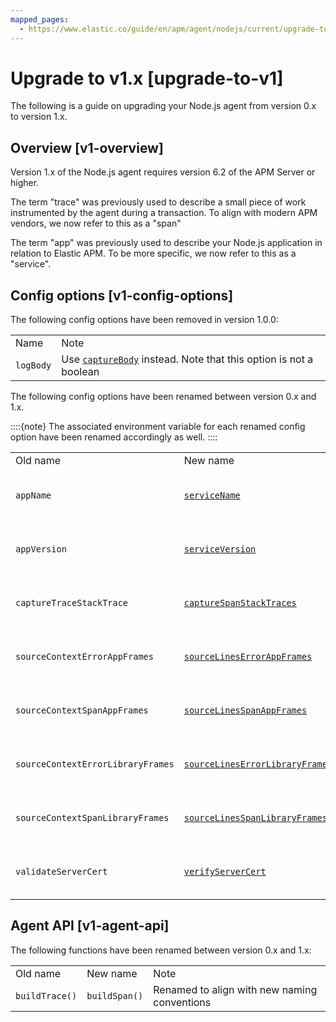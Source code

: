 ```yaml
---
mapped_pages:
  - https://www.elastic.co/guide/en/apm/agent/nodejs/current/upgrade-to-v1.html
---
```


# Upgrade to v1.x [upgrade-to-v1]

The following is a guide on upgrading your Node.js agent from version 0.x to version 1.x.

## Overview [v1-overview]

Version 1.x of the Node.js agent requires version 6.2 of the APM Server or higher.

The term "trace" was previously used to describe a small piece of work instrumented by the agent during a transaction. To align with modern APM vendors, we now refer to this as a "span"

The term "app" was previously used to describe your Node.js application in relation to Elastic APM. To be more specific, we now refer to this as a "service".


## Config options [v1-config-options]

The following config options have been removed in version 1.0.0:

|     |     |
| --- | --- |
| Name | Note |
| `logBody` | Use [`captureBody`](/reference/configuration.md#capture-body) instead. Note that this option is not a boolean |

The following config options have been renamed between version 0.x and 1.x.

::::{note}
The associated environment variable for each renamed config option have been renamed accordingly as well.
::::


|     |     |     |
| --- | --- | --- |
| Old name | New name | Note |
| `appName` | [`serviceName`](/reference/configuration.md#service-name) | Renamed to align with new naming conventions |
| `appVersion` | [`serviceVersion`](/reference/configuration.md#service-version) | Renamed to align with new naming conventions |
| `captureTraceStackTrace` | [`captureSpanStackTraces`](/reference/configuration.md#capture-span-stack-traces) | Renamed to align with new naming conventions |
| `sourceContextErrorAppFrames` | [`sourceLinesErrorAppFrames`](/reference/configuration.md#source-context-error-app-frames) | Renamed to align with other agents |
| `sourceContextSpanAppFrames` | [`sourceLinesSpanAppFrames`](/reference/configuration.md#source-context-span-app-frames) | Renamed to align with other agents |
| `sourceContextErrorLibraryFrames` | [`sourceLinesErrorLibraryFrames`](/reference/configuration.md#source-context-error-library-frames) | Renamed to align with other agents |
| `sourceContextSpanLibraryFrames` | [`sourceLinesSpanLibraryFrames`](/reference/configuration.md#source-context-span-library-frames) | Renamed to align with other agents |
| `validateServerCert` | [`verifyServerCert`](/reference/configuration.md#validate-server-cert) | Renamed to align with other agents |


## Agent API [v1-agent-api]

The following functions have been renamed between version 0.x and 1.x:

|     |     |     |
| --- | --- | --- |
| Old name | New name | Note |
| `buildTrace()` | `buildSpan()` | Renamed to align with new naming conventions |


